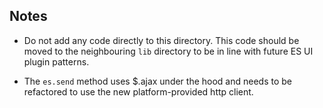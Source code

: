 ## Notes

* Do not add any code directly to this directory. This code should be moved to the neighbouring `lib` directory to be in line with future ES UI plugin patterns.

* The `es.send` method uses $.ajax under the hood and needs to be refactored to use the new platform-provided http client.